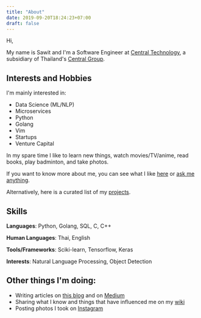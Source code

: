 ```yaml
---
title: "About"
date: 2019-09-20T18:24:23+07:00
draft: false
---
```


Hi,

My name is Sawit and I'm a Software Engineer at [Central Technology](htttps://centr.tech), a subsidiary of Thailand's [Central Group](centralgroup.com).

## Interests and Hobbies

I'm mainly interested in:
- Data Science (ML/NLP)
- Microservices
- Python
- Golang
- Vim
- Startups
- Venture Capital

In my spare time I like to learn new things, watch movies/TV/anime, read books, play badminton, and take photos.

If you want to know more about me, you can see what I like [here](/likes) or [ask me anything](https://github.com/tansawit/ama). 

Alternatively, here is a curated list of my [projects](/projects).

## Skills

**Languages**: Python, Golang, SQL, C, C++ 

**Human Languages**: Thai, English

**Tools/Frameworks**: Sciki-learn, Tensorflow, Keras

**Interests**: Natural Language Processing, Object Detection


## Other things I'm doing:

- Writing articles on [this blog](/posts) and on [Medium](https://medium.com/@tansawit)
- Sharing what I know and things that have influenced me on my [wiki](https://notes.tansawit.me)
- Posting photos I took on [Instagram](https://instagram.com/tansawit)
